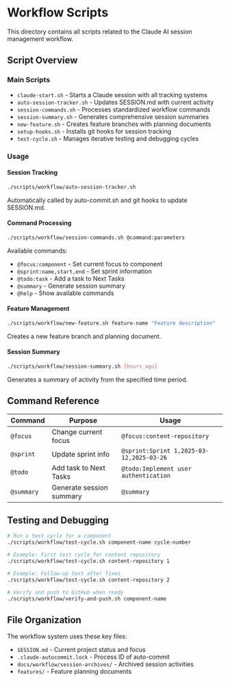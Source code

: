 # Workflow Scripts

This directory contains all scripts related to the Claude AI session management workflow.

## Script Overview

### Main Scripts
- `claude-start.sh` - Starts a Claude session with all tracking systems
- `auto-session-tracker.sh` - Updates SESSION.md with current activity
- `session-commands.sh` - Processes standardized workflow commands
- `session-summary.sh` - Generates comprehensive session summaries
- `new-feature.sh` - Creates feature branches with planning documents
- `setup-hooks.sh` - Installs git hooks for session tracking
- `test-cycle.sh` - Manages iterative testing and debugging cycles

### Usage

#### Session Tracking
```bash
./scripts/workflow/auto-session-tracker.sh
```
Automatically called by auto-commit.sh and git hooks to update SESSION.md.

#### Command Processing
```bash
./scripts/workflow/session-commands.sh @command:parameters
```
Available commands:
- `@focus:component` - Set current focus to component
- `@sprint:name,start,end` - Set sprint information
- `@todo:task` - Add a task to Next Tasks
- `@summary` - Generate session summary
- `@help` - Show available commands

#### Feature Management
```bash
./scripts/workflow/new-feature.sh feature-name "Feature description"
```
Creates a new feature branch and planning document.

#### Session Summary
```bash
./scripts/workflow/session-summary.sh [hours_ago]
```
Generates a summary of activity from the specified time period.

## Command Reference

| Command | Purpose | Usage |
|---------|---------|-------|
| `@focus` | Change current focus | `@focus:content-repository` |
| `@sprint` | Update sprint info | `@sprint:Sprint 1,2025-03-12,2025-03-26` |
| `@todo` | Add task to Next Tasks | `@todo:Implement user authentication` |
| `@summary` | Generate session summary | `@summary` |

## Testing and Debugging

```bash
# Run a test cycle for a component
./scripts/workflow/test-cycle.sh component-name cycle-number

# Example: First test cycle for content repository 
./scripts/workflow/test-cycle.sh content-repository 1

# Example: Follow-up test after fixes
./scripts/workflow/test-cycle.sh content-repository 2

# Verify and push to GitHub when ready
./scripts/workflow/verify-and-push.sh component-name
```

## File Organization

The workflow system uses these key files:
- `SESSION.md` - Current project status and focus
- `.claude-autocommit.lock` - Process ID of auto-commit
- `docs/workflow/session-archives/` - Archived session activities
- `features/` - Feature planning documents